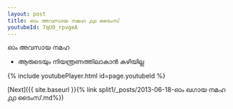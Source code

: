 ```yaml
---
layout: post
title: ഓം അവസായ നമഹ ൧൧ ടൈംസ്
youtubeId: 7qUO_rpvgeA
---
```

 
 
 ഓം അവസായ നമഹ 
 
 -  ആരുടെയും നിയന്ത്രണത്തിലാകാൻ കഴിയില്ല 
 
  
 
  
 
 
 
 
 
 


{% include youtubePlayer.html id=page.youtubeId %}
 
[Next]({{ site.baseurl }}{% link  split1/_posts/2013-06-18-ഓം ഖഗായ നമഹ ൧൧ ടൈംസ്.md%})
 
